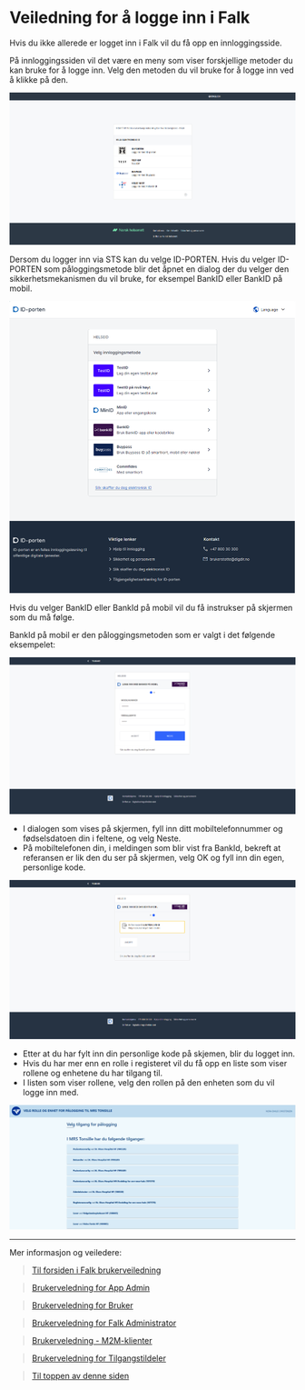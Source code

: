 
# <a name= 'Veiledning for å logge inn i Falk'></a> Veiledning for å logge inn i Falk

Hvis du ikke allerede er logget inn i Falk vil du få opp en innloggingsside.

På innloggingssiden vil det være en meny som viser forskjellige metoder du kan bruke for å logge inn. Velg den metoden du vil bruke for å logge inn ved å klikke på den. 

![Siden som viser pålogging via STS](img/LoggInnSts.PNG)

Dersom du logger inn via STS kan du velge ID-PORTEN. Hvis du velger ID-PORTEN som påloggingsmetode blir det åpnet en dialog der du velger den sikkerhetsmekanismen du vil bruke, for eksempel BankID eller BankID på mobil.

![Side med dialogen som viser metoder du kan velge for å logge inn.](img\LoggInnIdp.PNG)

Hvis du velger BankID eller BankId på mobil vil du få instrukser på skjermen som du må følge. 

BankId på mobil er den påloggingsmetoden som er valgt i det følgende eksempelet: 
   
![Dialogen som viser pålogging med BankId på mobil](img\LoggInnBankid.PNG)

- I dialogen som vises på skjermen, fyll inn ditt mobiltelefonnummer og fødselsdatoen din i feltene, og velg Neste.
- På mobiltelefonen din, i meldingen som blir vist fra BankId, bekreft at referansen er lik den du ser på skjermen, velg OK og fyll inn din egen, personlige kode.

![Dialogen hos BankId som viser referansen du må bekrefte.](img\LoggInnBankidRef.PNG)
- Etter at du har fylt inn din personlige kode på skjemen, blir du logget inn. 
- Hvis du har mer enn en rolle i registeret vil du få opp en liste som viser rollene og enhetene du har tilgang til. 
- I listen som viser rollene, velg den rollen på den enheten som du vil logge inn med.

![Siden som viser roller du har og som du kan velge å logge inn med.](img\LoggInnRolleValg.PNG)


---
Mer informasjon og veiledere:

>[ Til forsiden i Falk brukerveiledning](README.md)

>[ Brukerveledning for App Admin](Brukerdokumentasjon-applikasjonsadmin.md)

>[ Brukerveledning for Bruker](Brukerdokumentasjon-bruker.md)

>[ Brukerveledning for Falk Administrator](Brukerdokumentasjon-falkadmin.md)

>[ Brukerveledning - M2M-klienter](Brukerdokumentasjon-m2m.md)

>[ Brukerveledning for Tilgangstildeler](Brukerdokumentasjon-tilgangstildeler.md)

>[ Til toppen av denne siden](#veiledning-for-å-logge-inn-i-falk)
